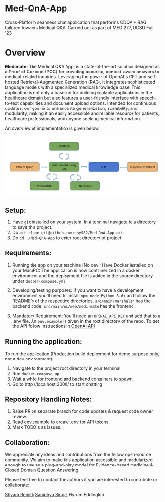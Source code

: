 # Med-QnA-App

Cross-Platform seamless chat application that performs CDQA + RAG tailored towards Medical Q&amp;A, Carried out as part
of MED 277, UCSD Fall '23

# Overview

**Medimate:** The Medical Q&A App, is a state-of-the-art solution designed as a Proof of Concept (POC) for providing accurate, context-aware answers to medical-related inquiries. Leveraging the power of OpenAI's GPT and self-hosted Retrieval-Augmented Generation (RAG), it integrates sophisticated language models with a specialized medical knowledge base. This application is not only a baseline for building scalable applications in the healthcare domain but also features a user-friendly interface with speech-to-text capabilities and document upload options. Intended for continuous updates, our goal is to enhance its generalization, scalability, and modularity, making it an easily accessible and reliable resource for patients, healthcare professionals, and anyone seeking medical information.

An overview of implementation is given below. 

![Alt text](image.png)

## Setup:

1. Have ``git`` installed on your system. In a terminal navigate to a directory to save this project.
2. Do ``git clone git@github.com:shy982/Med-QnA-App.git``.
3. Do ``cd ./Med-QnA-App`` to enter root directory of project.

## Requirements:

1. Running the app on your machine (No dev): Have Docker installed on your Mac/PC: The application is now containerized
   in a docker environment and the deployment file is added in the source directory under `docker-compose.yml`.

2. Developing/testing purposes: If you want to have a development environment you'll need to
   install ``npm``, ``node``, ``Python 3.6+`` and follow the README's of the respective
   directories. ``src/main/marshaler`` has the backend code. ``src/main/ui/web/medi-mate`` has the frontend.

3. Mandatory Requirement: You'll need an `OPENAI_API_KEY` and add that to a .env file. An `env.example` is given in the root directory of the repo. To get the API follow instructions in [OpenAI API](https://openai.com/blog/openai-api)

## Running the application:

To run the application (Production build deployment for demo purpose only, not a dev environment):

1. Navigate to the project root directory in your terminal.
2. Run ``docker-compose up``.
3. Wait a while for frontend and backend containers to spawn.
4. Go to http://localhost:3000/ to start chatting

## Repository Handling Notes:

1. Raise PR on separate branch for code updates & request code owner review.
2. Read env.example to create .env for API tokens.
3. Mark TODO's as issues.

## Collaboration: 

We appreciate any ideas and contributions from the fellow open-source community. We aim to make this application accessible and modularized enough to use as a plug-and-play model for Evidence-based medicine & Closed Domain Question Answering. 

Please feel free to contact the authors if you are interested to contribute or collaborate: 

[Shyam Renjith](https://www.github.com/shy982)
[Sanidhya Singal](https://www.github.com/sayhitosandy)
Hyrum Eddington